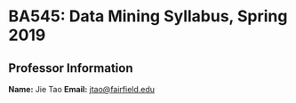 
# BA545: Data Mining Syllabus, Spring 2019

## Professor Information
**Name:** Jie Tao       **Email:** [jtao@fairfield.edu](mailto:jtao@fairfield.edu)
